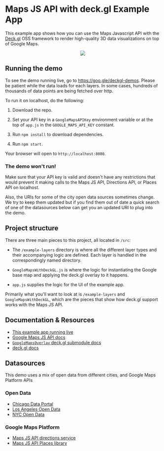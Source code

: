 # Maps JS API with deck.gl Example App

This example app shows how you can use the Maps Javascript API with the [Deck.gl](https://deck.gl) OSS framework to render high-quality 3D data visualizations on top of Google Maps.

<p align="center"><img src="https://github.com/googlemaps/deck.gl-demos/raw/master/DemoApp/src/img/screenshot.png" /></p>

## Running the demo

To see the demo running live, go to https://goo.gle/deckgl-demos. Please be patient while the data loads for each layers. In some cases, hundreds of thousands of data points are being fetched over http.

To run it on localhost, do the following:

1. Download the repo.

2. Set your API key in a `GoogleMapsAPIKey` environment variable or at the top of `app.js` in the `GOOGLE_MAPS_API_KEY` constant.

3. Run `npm install` to download dependencies.

4. Run `npm start`.

Your browser will open to `http://localhost:8080`.

### The demo won't run!

Make sure that your API key is valid and doesn't have any restrictions that would prevent it making calls to the Maps JS API, Directions API, or Places API on localhost.

Also, the URIs for some of the city open data sources sometimes change. We try to keep them updated but if you find them out of date a quick search of one of the datasources below can get you an updated URI to plug into the demo.

## Project structure

There are three main pieces to this project, all located in `/src`:

- The `/example-layers` directory is where all the different layer types and their accompanying logic are defined. Each layer is handled in the correspondingly named directory.

- `GoogleMapsWithDeckGL.js` is where the logic for instantiating the Google base map and applying the deck.gl overlay to it happens.

- `app.js` supplies the logic for the UI of the example app.

Primarily what you'll want to look at is `/example-layers` and `GoogleMapsWithDeckGL`, which are the pieces that show how deck.gl support works with the Maps JS API.

## Documentation & Resources

- [This example app running live](https://goo.gle/deckgl-demos)
- [Google Maps JS API docs](https://developers.google.com/maps/documentation/javascript/)
- [`GoogleMapsOverlay` deck.gl submodule docs](https://deck.gl/#/documentation/submodule-api-reference/deckgl-google-maps/overview)
- [deck.gl docs](https://deck.gl/#/documentation/overview/introduction)

## Datasources

This demo uses a mix of open data from different cities, and Google Maps Platform APIs

### Open Data

- [Chicago Data Portal](https://data.cityofchicago.org/)
- [Los Angeles Open Data](https://data.lacity.org/)
- [NYC Open Data](https://data.cityofnewyork.us/)

### Google Maps Platform

- [Maps JS API directions service](https://developers.google.com/maps/documentation/javascript/directions)
- [Maps JS API Places library](https://developers.google.com/maps/documentation/javascript/places)